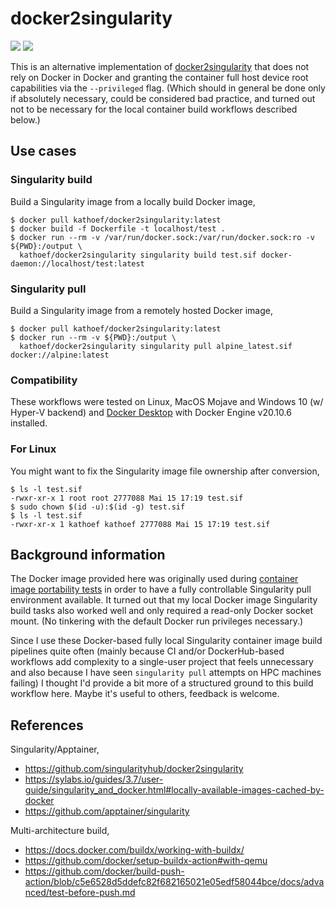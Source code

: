 # docker2singularity

[![](https://github.com/kathoef/docker2singularity/actions/workflows/test-dockerhub-image.yml/badge.svg?branch=main)](https://github.com/kathoef/docker2singularity/blob/main/.github/workflows/test-dockerhub-image.yml)
[![](https://shields.io/docker/image-size/kathoef/docker2singularity/latest)](https://hub.docker.com/r/kathoef/docker2singularity)

This is an alternative implementation of [docker2singularity](https://github.com/singularityhub/docker2singularity) that does not rely on Docker in Docker and granting the container full host device root capabilities via the `--privileged` flag.
(Which should in general be done only if absolutely necessary, could be considered bad practice, and turned out not to be necessary for the local container build workflows described below.)

## Use cases

### Singularity build

Build a Singularity image from a locally build Docker image,

```
$ docker pull kathoef/docker2singularity:latest
$ docker build -f Dockerfile -t localhost/test .
$ docker run --rm -v /var/run/docker.sock:/var/run/docker.sock:ro -v ${PWD}:/output \
  kathoef/docker2singularity singularity build test.sif docker-daemon://localhost/test:latest
```

### Singularity pull

Build a Singularity image from a remotely hosted Docker image,

```
$ docker pull kathoef/docker2singularity:latest
$ docker run --rm -v ${PWD}:/output \
  kathoef/docker2singularity singularity pull alpine_latest.sif docker://alpine:latest
```

### Compatibility

These workflows were tested on Linux, MacOS Mojave and Windows 10 (w/ Hyper-V backend) and [Docker Desktop](https://www.docker.com/products/docker-desktop) with Docker Engine v20.10.6 installed.

### For Linux

You might want to fix the Singularity image file ownership after conversion,

```
$ ls -l test.sif
-rwxr-xr-x 1 root root 2777088 Mai 15 17:19 test.sif
$ sudo chown $(id -u):$(id -g) test.sif
$ ls -l test.sif
-rwxr-xr-x 1 kathoef kathoef 2777088 Mai 15 17:19 test.sif
```

## Background information

The Docker image provided here was originally used during [container image portability tests](https://github.com/ExaESM-WP4/Batch-scheduler-Singularity-bindings/blob/e4be0220f8938b9cc3275267bc44be44e925b3ea/test_image_compatibility/) in order to have a fully controllable Singularity pull environment available.
It turned out that my local Docker image Singularity build tasks also worked well and only required a read-only Docker socket mount.
(No tinkering with the default Docker run privileges necessary.)

Since I use these Docker-based fully local Singularity container image build pipelines quite often (mainly because CI and/or DockerHub-based workflows add complexity to a single-user project that feels unnecessary and also because I have seen `singularity pull` attempts on HPC machines failing) I thought I'd provide a bit more of a structured ground to this build workflow here.
Maybe it's useful to others, feedback is welcome.

## References

Singularity/Apptainer,
* https://github.com/singularityhub/docker2singularity
* https://sylabs.io/guides/3.7/user-guide/singularity_and_docker.html#locally-available-images-cached-by-docker
* https://github.com/apptainer/singularity

Multi-architecture build,
* https://docs.docker.com/buildx/working-with-buildx/
* https://github.com/docker/setup-buildx-action#with-qemu
* https://github.com/docker/build-push-action/blob/c5e6528d5ddefc82f682165021e05edf58044bce/docs/advanced/test-before-push.md

